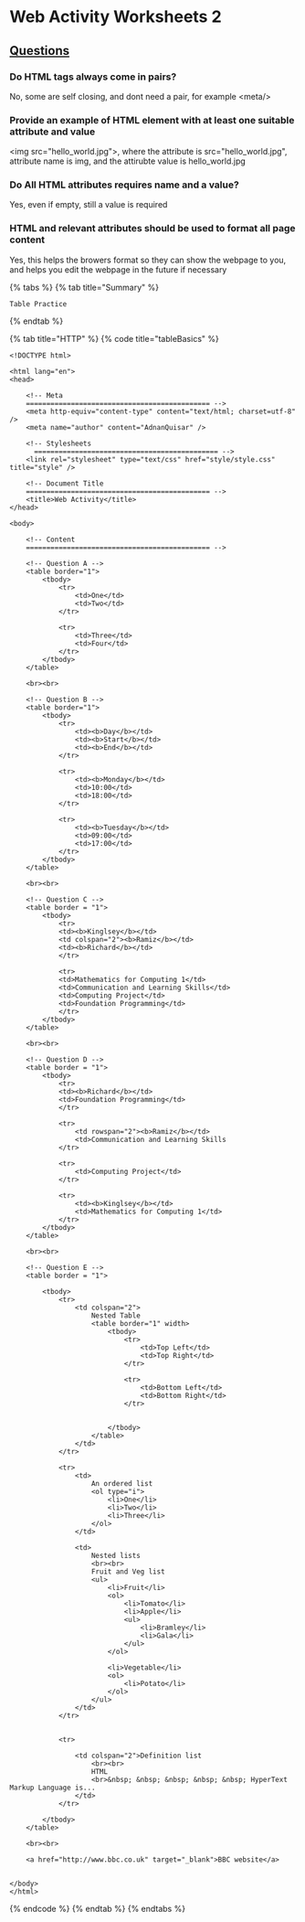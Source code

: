 # Web Activity Worksheets 2

## [Questions](https://github.com/AdnanTech/UniversityOfSussex/blob/master/ComputingProject/WebActivityWorksheet2.pdf)

### Do HTML tags always come in pairs?

No, some are self closing, and dont need a pair, for example &lt;meta/&gt;

### Provide an example of HTML element with at least one suitable attribute and value

&lt;img src="hello\_world.jpg"&gt;, where the attribute is src="hello\_world.jpg", attribute name is img, and the attirubte value is hello\_world.jpg

### Do All HTML attributes requires name and a value?

Yes, even if empty, still a value is required

### HTML and relevant attributes should be used to format all page content

Yes, this helps the browers format so they can show the webpage to you, and helps you edit the webpage in the future if necessary

{% tabs %}
{% tab title="Summary" %}
```
Table Practice
```
{% endtab %}

{% tab title="HTTP" %}
{% code title="tableBasics" %}
```http
<!DOCTYPE html>

<html lang="en">
<head>

    <!-- Meta
    ============================================= -->
    <meta http-equiv="content-type" content="text/html; charset=utf-8" />
	<meta name="author" content="AdnanQuisar" />

    <!-- Stylesheets
	  ============================================= -->
    <link rel="stylesheet" type="text/css" href="style/style.css" title="style" />

    <!-- Document Title
    ============================================= -->
    <title>Web Activity</title>
</head>

<body>

   	<!-- Content
   	============================================= -->
    
    <!-- Question A -->
    <table border="1">
        <tbody>
            <tr>
                <td>One</td>
                <td>Two</td>
            </tr>
            
            <tr>
                <td>Three</td>
                <td>Four</td>
            </tr>
        </tbody>
    </table>
   
    <br><br>

    <!-- Question B -->
    <table border="1">
        <tbody>
            <tr>
                <td><b>Day</b></td>
                <td><b>Start</b></td>
                <td><b>End</b></td>
            </tr>
            
            <tr>
                <td><b>Monday</b></td>
                <td>10:00</td>
                <td>18:00</td>
            </tr>

            <tr>
                <td><b>Tuesday</b></td>
                <td>09:00</td>
                <td>17:00</td>
            </tr>
        </tbody>
    </table>

    <br><br>

    <!-- Question C -->
    <table border = "1">
        <tbody>
            <tr>
            <td><b>Kinglsey</b></td>
            <td colspan="2"><b>Ramiz</b></td>
            <td><b>Richard</b></td>
            </tr>
            
            <tr>
            <td>Mathematics for Computing 1</td>
            <td>Communication and Learning Skills</td>
            <td>Computing Project</td>
            <td>Foundation Programming</td>
            </tr>
        </tbody>
    </table>

    <br><br>

    <!-- Question D -->
    <table border = "1">
        <tbody>
            <tr>
            <td><b>Richard</b></td>
            <td>Foundation Programming</td>
            </tr>

            <tr>
                <td rowspan="2"><b>Ramiz</b></td>
                <td>Communication and Learning Skills
            </tr>

            <tr>
                <td>Computing Project</td>
            </tr>
            
            <tr>
                <td><b>Kinglsey</b></td>
                <td>Mathematics for Computing 1</td>
            </tr>
        </tbody>
    </table>

    <br><br>

    <!-- Question E -->
    <table border = "1">

        <tbody>
            <tr>
                <td colspan="2">
                    Nested Table
                    <table border="1" width>
                        <tbody>
                            <tr>
                                <td>Top Left</td>
                                <td>Top Right</td>
                            </tr>
                            
                            <tr>
                                <td>Bottom Left</td>
                                <td>Bottom Right</td>
                            </tr>

                            
                        </tbody>
                    </table>
                </td>
            </tr>

            <tr>
                <td>
                    An ordered list
                    <ol type="i">
                        <li>One</li>
                        <li>Two</li>
                        <li>Three</li>
                    </ol>
                </td>
                    
                <td>
                    Nested lists
                    <br><br>
                    Fruit and Veg list
                    <ul>
                        <li>Fruit</li>
                        <ol>
                            <li>Tomato</li>
                            <li>Apple</li>
                            <ul>
                                <li>Bramley</li>
                                <li>Gala</li>
                            </ul>
                        </ol>

                        <li>Vegetable</li>
                        <ol>
                            <li>Potato</li>
                        </ol>
                    </ul>
                </td>
            </tr>


            <tr>
                
                <td colspan="2">Definition list
                    <br><br>
                    HTML
                    <br>&nbsp; &nbsp; &nbsp; &nbsp; &nbsp; HyperText Markup Language is...
                </td>
            </tr>

        </tbody>
    </table>

    <br><br>
    
    <a href="http://www.bbc.co.uk" target="_blank">BBC website</a>


</body>
</html>
```
{% endcode %}
{% endtab %}
{% endtabs %}


